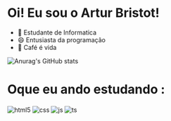 # Oi! Eu sou o Artur Bristot!
- 🎒 Estudante de Informatica
- 😄 Entusiasta da programação 
- 💭 Café é vida

![Anurag's GitHub stats](https://github-readme-stats.vercel.app/api?username=arturbristot&show_icons=true&theme=dracula)

# Oque eu ando estudando :
<div style="display: inline_block">
  <img align="center" alt="html5" src="https://img.shields.io/badge/HTML5-E34F26?style=for-the-badge&logo=html5&logoColor=white" />
  <img align="center" alt="css" src="https://img.shields.io/badge/CSS3-1572B6?style=for-the-badge&logo=css3&logoColor=white" />
  <img align="center" alt="js" src="https://img.shields.io/badge/JavaScript-F7DF1E?style=for-the-badge&logo=javascript&logoColor=black" />
  <img align="center" alt="ts" src="https://img.shields.io/badge/Python-3776AB?style=for-the-badge&logo=python&logoColor=white" />
</div><br/>
